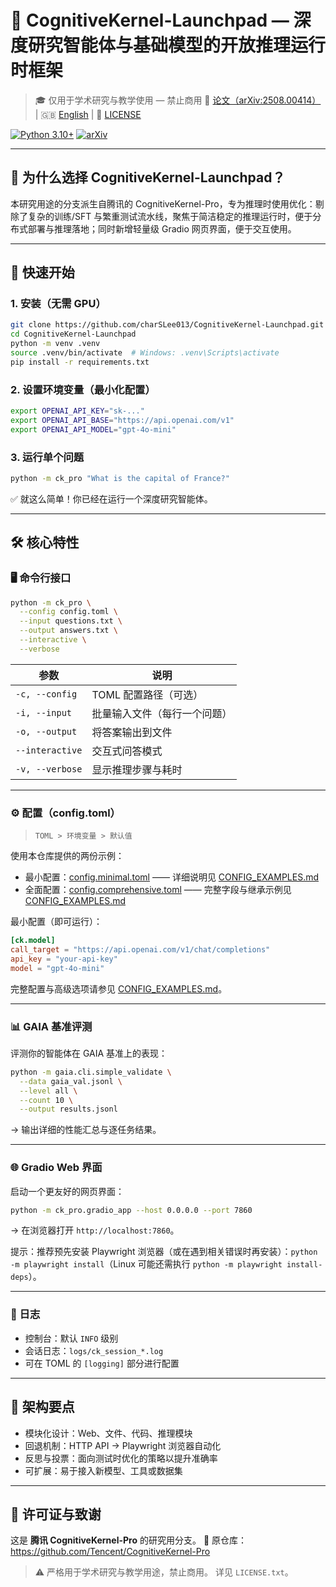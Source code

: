 # 🧠 CognitiveKernel-Launchpad — 深度研究智能体与基础模型的开放推理运行时框架

> 🎓 仅用于学术研究与教学使用 — 禁止商用
> 📄 [论文（arXiv:2508.00414）](https://arxiv.org/abs/2508.00414) | 🇬🇧 [English](readme.md) | 📜 [LICENSE](LICENSE.txt)

[![Python 3.10+](https://img.shields.io/badge/Python-3.10%2B-blue)](https://www.python.org/)
[![arXiv](https://img.shields.io/badge/arXiv-2508.00414-b31b1b.svg)](https://arxiv.org/abs/2508.00414)

---

## 🌟 为什么选择 CognitiveKernel-Launchpad？

本研究用途的分支派生自腾讯的 CognitiveKernel-Pro，专为推理时使用优化：剔除了复杂的训练/SFT 与繁重测试流水线，聚焦于简洁稳定的推理运行时，便于分布式部署与推理落地；同时新增轻量级 Gradio 网页界面，便于交互使用。

---

## 🚀 快速开始

### 1. 安装（无需 GPU）

```bash
git clone https://github.com/charSLee013/CognitiveKernel-Launchpad.git
cd CognitiveKernel-Launchpad
python -m venv .venv
source .venv/bin/activate  # Windows: .venv\Scripts\activate
pip install -r requirements.txt
```

### 2. 设置环境变量（最小化配置）

```bash
export OPENAI_API_KEY="sk-..."
export OPENAI_API_BASE="https://api.openai.com/v1"
export OPENAI_API_MODEL="gpt-4o-mini"
```

### 3. 运行单个问题

```bash
python -m ck_pro "What is the capital of France?"
```

✅ 就这么简单！你已经在运行一个深度研究智能体。

---

## 🛠️ 核心特性

### 🖥️ 命令行接口

```bash
python -m ck_pro \
  --config config.toml \
  --input questions.txt \
  --output answers.txt \
  --interactive \
  --verbose
```

| 参数 | 说明 |
|------|------|
| `-c, --config` | TOML 配置路径（可选） |
| `-i, --input` | 批量输入文件（每行一个问题） |
| `-o, --output` | 将答案输出到文件 |
| `--interactive` | 交互式问答模式 |
| `-v, --verbose` | 显示推理步骤与耗时 |

---

### ⚙️ 配置（config.toml）

> `TOML > 环境变量 > 默认值`

使用本仓库提供的两份示例：
- 最小配置：[config.minimal.toml](config.minimal.toml) —— 详细说明见 [CONFIG_EXAMPLES.md](CONFIG_EXAMPLES.md)
- 全面配置：[config.comprehensive.toml](config.comprehensive.toml) —— 完整字段与继承示例见 [CONFIG_EXAMPLES.md](CONFIG_EXAMPLES.md)

最小配置（即可运行）：
```toml
[ck.model]
call_target = "https://api.openai.com/v1/chat/completions"
api_key = "your-api-key"
model = "gpt-4o-mini"
```

完整配置与高级选项请参见 [CONFIG_EXAMPLES.md](CONFIG_EXAMPLES.md)。

---

### 📊 GAIA 基准评测

评测你的智能体在 GAIA 基准上的表现：

```bash
python -m gaia.cli.simple_validate \
  --data gaia_val.jsonl \
  --level all \
  --count 10 \
  --output results.jsonl
```

→ 输出详细的性能汇总与逐任务结果。

---

### 🌐 Gradio Web 界面

启动一个更友好的网页界面：

```bash
python -m ck_pro.gradio_app --host 0.0.0.0 --port 7860
```

→ 在浏览器打开 `http://localhost:7860`。

提示：推荐预先安装 Playwright 浏览器（或在遇到相关错误时再安装）：`python -m playwright install`（Linux 可能还需执行 `python -m playwright install-deps`）。


---

### 📂 日志

- 控制台：默认 `INFO` 级别
- 会话日志：`logs/ck_session_*.log`
- 可在 TOML 的 `[logging]` 部分进行配置

---

## 🧩 架构要点

- 模块化设计：Web、文件、代码、推理模块
- 回退机制：HTTP API → Playwright 浏览器自动化
- 反思与投票：面向测试时优化的策略以提升准确率
- 可扩展：易于接入新模型、工具或数据集

---

## 📜 许可证与致谢

这是 **腾讯 CognitiveKernel-Pro** 的研究用分支。
🔗 原仓库：https://github.com/Tencent/CognitiveKernel-Pro

> ⚠️ 严格用于学术研究与教学用途，禁止商用。
> 详见 `LICENSE.txt`。
